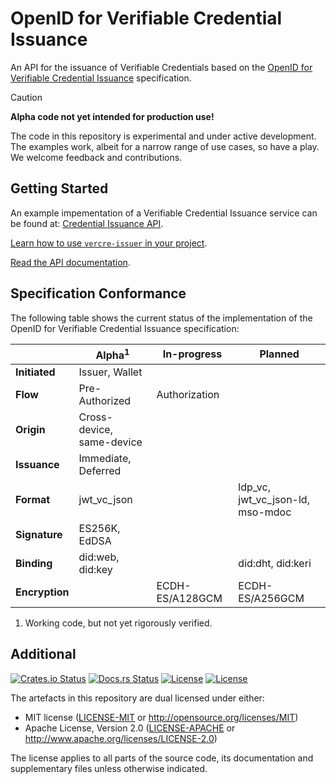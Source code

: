 # OpenID for Verifiable Credential Issuance

An API for the issuance of Verifiable Credentials based on the [OpenID for Verifiable Credential Issuance] specification.

> [!CAUTION]
>
> **Alpha code not yet intended for production use!**
>
> The code in this repository is experimental and under active development. The examples work, albeit for a narrow range of use cases, so have a play. We welcome feedback and contributions.

## Getting Started

An example impementation of a Verifiable Credential Issuance service can be found at: [Credential Issuance API](./examples/issuance).

[Learn how to use `vercre-issuer` in your project](https://vercre.io/issuance).

[Read the API documentation](https://docs.rs/vercre-issuer).

## Specification Conformance

The following table shows the current status of the implementation of the OpenID for 
Verifiable Credential Issuance specification:

|                | Alpha<sup>1</sup>         | In-progress     | Planned                          |
| -------------- | ------------------------- | --------------- | -------------------------------- |
| **Initiated**  | Issuer, Wallet            |                 |                                  |
| **Flow**       | Pre-Authorized            | Authorization   |                                  |
| **Origin**     | Cross-device, same-device |                 |                                  |
| **Issuance**   | Immediate, Deferred       |                 |                                  |
| **Format**     | jwt_vc_json               |                 | ldp_vc, jwt_vc_json-ld, mso-mdoc |
| **Signature**  | ES256K, EdDSA             |                 |                                  |
| **Binding**    | did:web, did:key          |                 | did:dht, did:keri                |
| **Encryption** |                           | ECDH-ES/A128GCM | ECDH-ES/A256GCM                  |

1. Working code, but not yet rigorously verified.

## Additional

[![Crates.io Status](https://img.shields.io/crates/v/vercre-vci.svg)](https://crates.io/crates/vercre-vci)
[![Docs.rs Status](https://docs.rs/vercre-vci/badge.svg)](https://docs.rs/vercre-vci/)
[![License](https://img.shields.io/badge/license-MIT-blue.svg)](./LICENSE-MIT)
[![License](https://img.shields.io/badge/license-Apache-blue.svg)](./LICENSE-APACHE)

<!-- The [changelog][CHANGES] is used to record a summary of changes between releases. A more granular
record of changes can be found in the commit history. -->

The artefacts in this repository are dual licensed under either:

- MIT license ([LICENSE-MIT] or <http://opensource.org/licenses/MIT>)
- Apache License, Version 2.0 ([LICENSE-APACHE] or <http://www.apache.org/licenses/LICENSE-2.0>)

The license applies to all parts of the source code, its documentation and supplementary files
unless otherwise indicated.

[OpenID for Verifiable Credential Issuance]: <https://openid.net/specs/openid-4-verifiable-credential-issuance-1_0.html>
[LICENSE-MIT]: LICENSE-MIT
[LICENSE-APACHE]: LICENSE-APACHE
<!-- [CHANGES]: CHANGELOG.md -->
